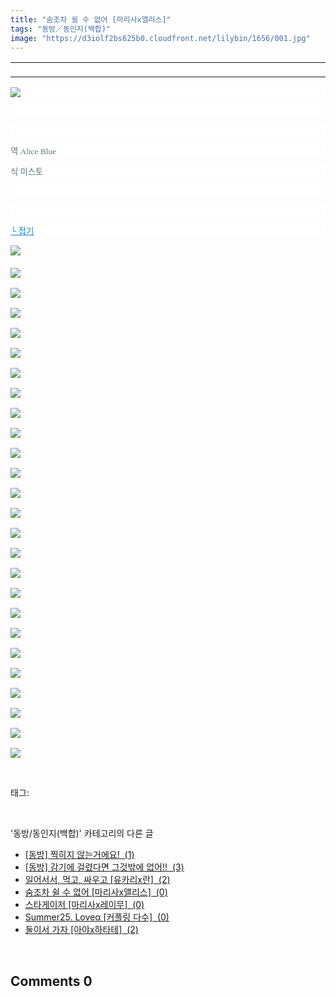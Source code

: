 ```yaml
---
title: "숨조차 쉴 수 없어 [마리사x앨리스]"
tags: "동방／동인지(백합)"
image: "https://d3iolf2bs625b0.cloudfront.net/lilybin/1656/001.jpg"
---
```

<div class="article">
<div class="area_view">
<div><table border="0" style="border-collapse:collapse; background: white"><colgroup><col style="width:1045px"/></colgroup><tbody valign="top"><tr><td style="padding-top: 1px; padding-left: 1px; padding-bottom: 1px; padding-right: 1px" valign="bottom"> </td></tr></tbody></table></div><p style="text-align: justify; background: white"><img src="{{ site.imgserver3 }}/lilybin/1656/001.jpg"/><span style="color:#557a74; font-family:돋움; font-size:10pt">
</span></p><p style="text-align: justify; background: white"> 
 </p><p style="text-align: justify; background: white"> 
 </p><p style="text-align: justify; background: white"><span style="color:#557a74; font-family:돋움; font-size:10pt">역 Alice Blue
</span></p><p style="text-align: justify; background: white"><span style="color:#557a74; font-family:돋움; font-size:10pt">식 미스토
</span></p><p style="text-align: justify; background: white"> 
 </p><p style="text-align: justify; background: white"> 
 </p><p style="text-align: justify; background: white"><a href="http://blog.naver.com/PostThumbnailView.nhn?blogId=cjb0236&amp;logNo=220004449031&amp;categoryNo=41&amp;parentCategoryNo=0"><span style="color:#0482d6; font-family:돋움; font-size:10pt; text-decoration:underline">└ 접기</span></a><span style="color:#557a74; font-family:돋움; font-size:10pt">
</span></p><p><img src="{{ site.imgserver3 }}/lilybin/1656/002.jpg"/><span style="color:#557a74; font-family:돋움; font-size:10pt"><br/><br/><img src="{{ site.imgserver3 }}/lilybin/1656/003.jpg"/><br/><br/><img src="{{ site.imgserver3 }}/lilybin/1656/004.jpg"/><br/><br/><img src="{{ site.imgserver3 }}/lilybin/1656/005.jpg"/><br/><br/><img src="{{ site.imgserver3 }}/lilybin/1656/006.jpg"/><br/><br/><img src="{{ site.imgserver3 }}/lilybin/1656/007.jpg"/><br/><br/><img src="{{ site.imgserver3 }}/lilybin/1656/008.jpg"/><br/><br/><img src="{{ site.imgserver3 }}/lilybin/1656/009.jpg"/><br/><br/><img src="{{ site.imgserver3 }}/lilybin/1656/010.jpg"/><br/><br/><img src="{{ site.imgserver3 }}/lilybin/1656/011.jpg"/><br/><br/><img src="{{ site.imgserver3 }}/lilybin/1656/012.jpg"/><br/><br/><img src="{{ site.imgserver3 }}/lilybin/1656/013.jpg"/><br/><br/><img src="{{ site.imgserver3 }}/lilybin/1656/014.jpg"/><br/><br/><img src="{{ site.imgserver3 }}/lilybin/1656/015.jpg"/><br/><br/><img src="{{ site.imgserver3 }}/lilybin/1656/016.jpg"/><br/><br/><img src="{{ site.imgserver3 }}/lilybin/1656/017.jpg"/><br/><br/><img src="{{ site.imgserver3 }}/lilybin/1656/018.jpg"/><br/><br/><img src="{{ site.imgserver3 }}/lilybin/1656/019.jpg"/><br/><br/><img src="{{ site.imgserver3 }}/lilybin/1656/020.jpg"/><br/><br/><img src="{{ site.imgserver3 }}/lilybin/1656/021.jpg"/><br/><br/><img src="{{ site.imgserver3 }}/lilybin/1656/022.jpg"/><br/><br/><img src="{{ site.imgserver3 }}/lilybin/1656/023.jpg"/><br/><br/><img src="{{ site.imgserver3 }}/lilybin/1656/024.jpg"/><br/><br/><img src="{{ site.imgserver3 }}/lilybin/1656/025.jpg"/><br/><br/><img src="{{ site.imgserver3 }}/lilybin/1656/026.jpg"/><br/><br/><img src="{{ site.imgserver3 }}/lilybin/1656/027.jpg"/></span></p>
</div></div><br/>
<div class="tagTrail">
<p>태그: </p>
<ul>
</ul>
</div><br/>
<div class="another">
<p>'동방/동인지(백합)' 카테고리의 다른 글</p>
<ul>
<li><a href="/lilybin_1659">
[동방] 찍히지 않는거에요!  (1)
</a></li>
<li><a href="/lilybin_1658">
[동방] 감기에 걸렸다면 그것밖에 없어!!  (3)
</a></li>
<li><a href="/lilybin_1657">
일어서서, 먹고, 싸우고 [유카리x란]  (2)
</a></li>
<li><a href="/lilybin_1656">
숨조차 쉴 수 없어 [마리사x앨리스]  (0)
</a></li>
<li><a href="/lilybin_1655">
스타게이저 [마리사x레이무]  (0)
</a></li>
<li><a href="/lilybin_1654">
Summer25. Loveα [커플링 다수]  (0)
</a></li>
<li><a href="/lilybin_1653">
둘이서 가자 [아야x하타테]  (2)
</a></li>
</ul>
</div><br/>
<div class="comment">
<h2 class="bold">Comments <span id="commentCount1656">0</span></h2>
<div style="clear:both;">
<div id="entry1656Comment" style="display:block">
</div>
</div>
</div><br/>
<br/>
<p id="refer"></p>
<br/>

